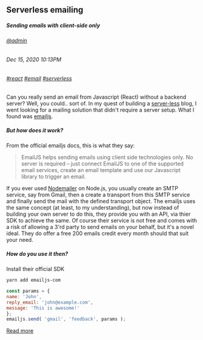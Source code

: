 ## Serverless emailing
##### *Sending emails with client-side only*
###### [@admin](/whoami)
###### Dec 15, 2020 10:13PM
###### [#react]() [#email]() [#serverless]()

Can you really send an email from Javascript (React) without a backend server? Well, you could.. sort of. In my quest of building a [server-less]() blog, I went looking
for a mailing solution that didn't require a server setup. What I found was [emailjs](https://www.emailjs.com/).
##### But how does it work?
From the official emailjs docs, this is what they say:

> EmailJS helps sending emails using client side technologies only. No server is required – just connect EmailJS to one of the supported email services, create an email template and use our Javascript library to trigger an email.

If you ever used [Nodemailer](https://nodemailer.com/) on Node.js, you usually create an SMTP service, say from Gmail, then a create a transport from this SMTP service and finally send the mail with the defined transport object. The emailjs uses the same concept (at least, to my understanding), but now instead of building your own server to do this, they provide you with an API, via thier SDK to achieve the same. Of course their service is not free and comes with a risk of allowing a 3'rd party to send emails on your behalf, but it's a novel ideal. They do offer a free 200 emails credit every month should that suit your need.

##### How do you use it then?
Install their official SDK
```sh
yarn add emailjs-com
```

```js
const params = {
name: 'John',
reply_email: 'john@example.com',
message: 'This is awesome!'
};
emailjs.send( 'gmail', 'feedback', params );
```
[Read more](/blog/10002)
